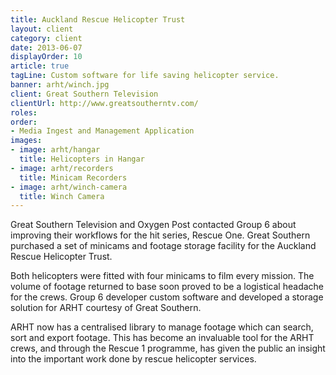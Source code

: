 ```yaml
---
title: Auckland Rescue Helicopter Trust
layout: client
category: client
date: 2013-06-07
displayOrder: 10
article: true
tagLine: Custom software for life saving helicopter service.
banner: arht/winch.jpg
client: Great Southern Television
clientUrl: http://www.greatsoutherntv.com/
roles:
order:
- Media Ingest and Management Application
images:
- image: arht/hangar
  title: Helicopters in Hangar
- image: arht/recorders
  title: Minicam Recorders
- image: arht/winch-camera
  title: Winch Camera
---
```


Great Southern Television and Oxygen Post contacted Group 6 about improving their workflows for the hit series, Rescue One. Great Southern purchased a set of minicams and footage storage facility for the Auckland Rescue Helicopter Trust.

Both helicopters were fitted with four minicams to film every mission. The volume of footage returned to base soon proved to be a logistical headache for the crews. Group 6 developer custom software and developed a storage solution for ARHT courtesy of Great Southern.

ARHT now has a centralised library to manage footage which can search, sort and export footage. This has become an invaluable tool for the ARHT crews, and through the Rescue 1 programme, has given the public an insight into the important work done by rescue helicopter services.
